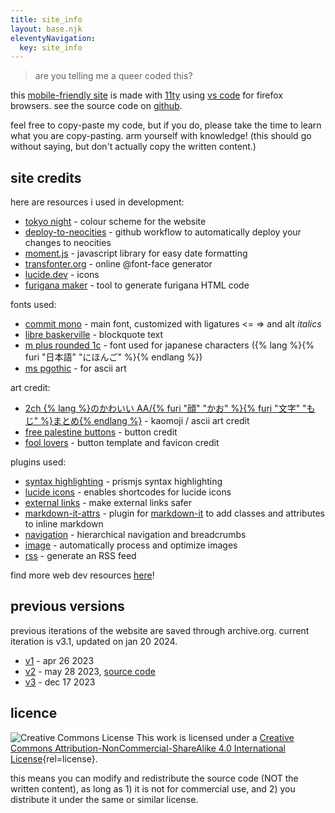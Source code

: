 ```yaml
---
title: site_info
layout: base.njk
eleventyNavigation:
  key: site_info
---
```


> are you telling me a queer coded this?

this [mobile-friendly site](https://kalechips.net/responsive/index) is made with [11ty](https://www.11ty.dev/docs/getting-started/) using [vs code](https://code.visualstudio.com/) for firefox browsers. see the source code on [github](https://github.com/tencurse/neocities).

feel free to copy-paste my code, but if you do, please take the time to learn what you are copy-pasting. arm yourself with knowledge! (this should go without saying, but don't actually copy the written content.)

## site credits

here are resources i used in development:

- [tokyo night](https://github.com/folke/tokyonight.nvim) - colour scheme for the website
- [deploy-to-neocities](https://deploy-to-neocities.neocities.org/) - github workflow to automatically deploy your changes to neocities
- [moment.js](https://momentjs.com/) - javascript library for easy date formatting
- [transfonter.org](https://transfonter.org/) - online @font-face generator
- [lucide.dev](https://lucide.dev/) - icons
- [furigana maker](https://nihongodera.com/tools/furigana-maker) - tool to generate furigana HTML code

fonts used:

- [commit mono](https://commitmono.com/) - main font, customized with ligatures <= => and alt *italics*
- [libre baskerville](https://fonts.google.com/specimen/Libre+Baskerville) - blockquote text
- [m plus rounded 1c](https://fonts.google.com/specimen/M+PLUS+Rounded+1c) - font used for japanese characters ({% lang %}{% furi "日本語" "にほんご" %}{% endlang %})
- [ms pgothic](https://eng.m.fontke.com/font/10400069/download/) - for ascii art

art credit:

- [2ch {% lang %}のかわいい AA/{% furi "顔" "かお" %}{% furi "文字" "もじ" %}まとめ{% endlang %}](https://2ch-aa.blogspot.com/) - kaomoji / ascii art credit
- [free palestine buttons](https://hillhouse.neocities.org/journal/notes/palestine) - button credit
- [fool lovers](https://www.foollovers.com/) - button template and favicon credit

plugins used:

- [syntax highlighting](https://www.11ty.dev/docs/plugins/syntaxhighlight/) - prismjs syntax highlighting
- [lucide icons](https://github.com/GrimLink/eleventy-plugin-lucide-icons) - enables shortcodes for lucide icons
- [external links](https://www.npmjs.com/package/@sardine/eleventy-plugin-external-links) - make external links safer
- [markdown-it-attrs](https://www.npmjs.com/package/markdown-it-attrs) - plugin for [markdown-it](https://github.com/markdown-it/markdown-it)  to add classes and attributes to inline markdown
- [navigation](https://www.11ty.dev/docs/plugins/navigation/) - hierarchical navigation and breadcrumbs
- [image](https://www.11ty.dev/docs/plugins/image/) - automatically process and optimize images
- [rss](https://www.11ty.dev/docs/plugins/rss/) - generate an RSS feed

find more web dev resources [here](/resources/dev)!

## previous versions

previous iterations of the website are saved through archive.org. current iteration is v3.1, updated on jan 20 2024.

- [v1](https://web.archive.org/web/20230529165943/https://10kph.neocities.org/) - apr 26 2023
- [v2](https://web.archive.org/web/20231210035358/https://10kph.neocities.org/) - may 28 2023, [source code](https://github.com/tencurse/neocities-v2)
- [v3](https://web.archive.org/web/20231218195336/https://10kph.neocities.org/) - dec 17 2023

## licence

![Creative Commons License](https://i.creativecommons.org/l/by-nc-sa/4.0/80x15.png) This work is licensed under a [Creative Commons Attribution-NonCommercial-ShareAlike 4.0 International License](tp://creativecommons.org/licenses/by-nc-sa/4.0/){rel=license}.

this means you can modify and redistribute the source code (NOT the written content), as long as 1) it is not for commercial use, and 2) you distribute it under the same or similar license.